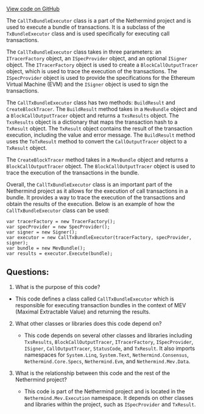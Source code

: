 [View code on GitHub](https://github.com/NethermindEth/nethermind/src/Nethermind/Nethermind.Mev/Execution/CallTxBundleExecutor.cs)

The `CallTxBundleExecutor` class is a part of the Nethermind project and is used to execute a bundle of transactions. It is a subclass of the `TxBundleExecutor` class and is used specifically for executing call transactions. 

The `CallTxBundleExecutor` class takes in three parameters: an `ITracerFactory` object, an `ISpecProvider` object, and an optional `ISigner` object. The `ITracerFactory` object is used to create a `BlockCallOutputTracer` object, which is used to trace the execution of the transactions. The `ISpecProvider` object is used to provide the specifications for the Ethereum Virtual Machine (EVM) and the `ISigner` object is used to sign the transactions.

The `CallTxBundleExecutor` class has two methods: `BuildResult` and `CreateBlockTracer`. The `BuildResult` method takes in a `MevBundle` object and a `BlockCallOutputTracer` object and returns a `TxsResults` object. The `TxsResults` object is a dictionary that maps the transaction hash to a `TxResult` object. The `TxResult` object contains the result of the transaction execution, including the value and error message. The `BuildResult` method uses the `ToTxResult` method to convert the `CallOutputTracer` object to a `TxResult` object.

The `CreateBlockTracer` method takes in a `MevBundle` object and returns a `BlockCallOutputTracer` object. The `BlockCallOutputTracer` object is used to trace the execution of the transactions in the bundle.

Overall, the `CallTxBundleExecutor` class is an important part of the Nethermind project as it allows for the execution of call transactions in a bundle. It provides a way to trace the execution of the transactions and obtain the results of the execution. Below is an example of how the `CallTxBundleExecutor` class can be used:

```
var tracerFactory = new TracerFactory();
var specProvider = new SpecProvider();
var signer = new Signer();
var executor = new CallTxBundleExecutor(tracerFactory, specProvider, signer);
var bundle = new MevBundle();
var results = executor.Execute(bundle);
```
## Questions: 
 1. What is the purpose of this code?
   - This code defines a class called `CallTxBundleExecutor` which is responsible for executing transaction bundles in the context of MEV (Maximal Extractable Value) and returning the results.

2. What other classes or libraries does this code depend on?
   - This code depends on several other classes and libraries including `TxsResults`, `BlockCallOutputTracer`, `ITracerFactory`, `ISpecProvider`, `ISigner`, `CallOutputTracer`, `StatusCode`, and `TxResult`. It also imports namespaces for `System.Linq`, `System.Text`, `Nethermind.Consensus`, `Nethermind.Core.Specs`, `Nethermind.Evm`, and `Nethermind.Mev.Data`.

3. What is the relationship between this code and the rest of the Nethermind project?
   - This code is part of the Nethermind project and is located in the `Nethermind.Mev.Execution` namespace. It depends on other classes and libraries within the project, such as `ISpecProvider` and `TxResult`.